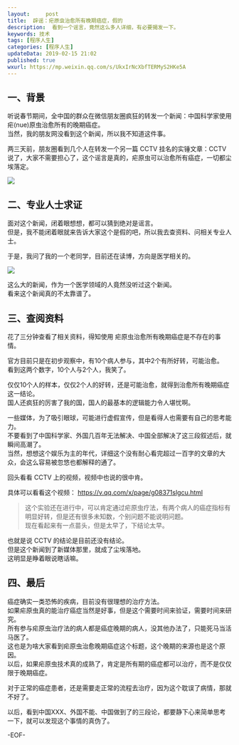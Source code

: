 ```yaml
---   
layout:     post  
title:  辟谣：疟原虫治愈所有晚期癌症，假的
description:  看到一个谣言，竟然这么多人详细，有必要揭发一下。  
keywords: 技术  
tags: [程序人生]    
categories: [程序人生]  
updateData: 2019-02-15 21:02 
published: true 
wxurl: https://mp.weixin.qq.com/s/UkxIrNcXbfTERMyS2HKe5A  
---  
```



## 一、背景  


听说春节期间，全中国的群众在微信朋友圈疯狂的转发一个新闻：中国科学家使用疟(nue)原虫治愈所有的晚期癌症。  
当然，我的朋友网没看到这个新闻，所以我不知道这件事。  


两三天前，朋友圈看到几个人在转发一个另一篇 CCTV 挂名的实锤文章：CCTV 说了，大家不需要担心了，这个谣言是真的，疟原虫可以治愈所有癌症，一切都尘埃落定。  


![](//res2019.tiankonguse.com/images/2019/02/20190215211401.jpg)  


## 二、专业人士求证  


面对这个新闻，闭着眼想想，都可以猜到绝对是谣言。  
但是，我不能闭着眼就来告诉大家这个是假的吧，所以我去查资料、问相关专业人士。  


于是，我问了我的一个老同学，目前还在读博，方向是医学相关的。    


![](//res2019.tiankonguse.com/images/2019/02/20190215211825.jpg)  


这么大的新闻，作为一个医学领域的人竟然没听过这个新闻。  
看来这个新闻真的不太靠谱了。  


## 三、查阅资料  


花了三分钟查看了相关资料，得知使用 疟原虫治愈所有晚期癌症是不存在的事情。  


官方目前只是在初步观察中，有10个病人参与，其中2个有所好转，可能治愈。  
看到这两个数字，10个人与2个人，我笑了。  


仅仅10个人的样本，仅仅2个人的好转，还是可能治愈，就得到治愈所有晚期癌症这一结论。  
国人还疯狂的厉害了我的国，国人的最基本的逻辑能力令人堪忧啊。  


一些媒体，为了吸引眼球，可能进行虚假宣传，但是看得人也需要有自己的思考能力。  
不要看到了中国科学家、外国几百年无法解决、中国全部解决了这三段叙述后，就瞬间高潮了。  
当然，想想这个娱乐为主的年代，详细这个没有耐心看完超过一百字的文章的大众，会这么容易被忽悠也都解释的通了。  


回头看看 CCTV 上的视频，视频中也说的很中肯。  

具体可以看看这个视频：  https://v.qq.com/x/page/g08371slgcu.html  


> 这个实验还在进行中，可以肯定通过疟原虫疗法，有两个病人的癌症指标有明显好转，但是还有很多未知数，个别问题不能说明问题。  
> 现在看起来有一点苗头，但是太早了，下结论太早。  


也就是说 CCTV 的结论是目前还没有结论。  
但是这个新闻到了新媒体那里，就成了尘埃落地。  
这明显是睁着眼说瞎话嘛。  


## 四、最后  


癌症确实一类恐怖的疾病，目前没有很理想的治疗方法。  
如果疟原虫真的能治疗癌症当然是好事，但是这个需要时间来验证，需要时间来研究。  
所有参与疟原虫治疗法的病人都是癌症晚期的病人，没其他办法了，只能死马当活马医了。  
这也是为啥大家看到疟原虫治愈晚期癌症这个标题，这个晚期的来源也是这个原因。  
以后，如果疟原虫技术真的成熟了，肯定是所有期的癌症都可以治疗，而不是仅仅限于晚期癌症。  


对于正常的癌症患者，还是需要走正常的流程去治疗，因为这个耽误了病情，那就不好了。  


以后，看到中国XXX、外国不能、中国做到了的三段论，都要静下心来简单思考一下，就可以发现这个事情的真伪了。  


-EOF-  


  
